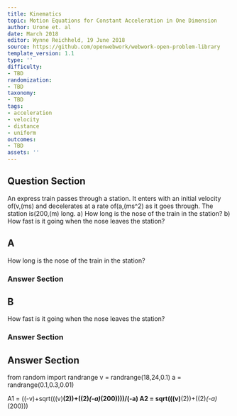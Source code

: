 ```yaml
---
title: Kinematics
topic: Motion Equations for Constant Acceleration in One Dimension
author: Urone et. al
date: March 2018
editor: Wynne Reichheld, 19 June 2018
source: https://github.com/openwebwork/webwork-open-problem-library
template_version: 1.1
type: ''
difficulty:
- TBD
randomization:
- TBD
taxonomy:
- TBD
tags:
- acceleration
- velocity
- distance
- uniform
outcomes:
- TBD
assets: ''
---
```


## Question Section 

An express train passes through a station. It enters with an initial velocity of(v,(ms) and decelerates at a rate of(a,(ms^2) as it goes through. The station is(200,(m) long.
a) How long is the nose of the train in the station?
b) How fast is it going when the nose leaves the station?

## A
How long is the nose of the train in the station?
### Answer Section
## B
How fast is it going when the nose leaves the station?
### Answer Section


## Answer Section

from random import randrange
v = randrange(18,24,0.1)
a = randrange(0.1,0.3,0.01)

A1 = ((-v)+sqrt(((v)**(2))+((2)*(-a)*(200))))/(-a)
A2 = sqrt(((v)**(2))+((2)*(-a)*(200)))